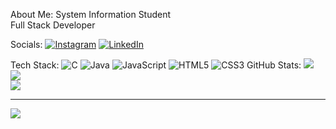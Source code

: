 About Me:
System Information Student<br>Full Stack Developer


Socials:
[![Instagram](https://img.shields.io/badge/Instagram-%23E4405F.svg?logo=Instagram&logoColor=white)](https://instagram.com/@filiperother19) [![LinkedIn](https://img.shields.io/badge/LinkedIn-%230077B5.svg?logo=linkedin&logoColor=white)](https://linkedin.com/in/www.linkedin.com/in/filipe-rother-de-souza-9b2a28267) 

Tech Stack:
![C](https://img.shields.io/badge/c-%2300599C.svg?style=for-the-badge&logo=c&logoColor=white) ![Java](https://img.shields.io/badge/java-%23ED8B00.svg?style=for-the-badge&logo=openjdk&logoColor=white) ![JavaScript](https://img.shields.io/badge/javascript-%23323330.svg?style=for-the-badge&logo=javascript&logoColor=%23F7DF1E) ![HTML5](https://img.shields.io/badge/html5-%23E34F26.svg?style=for-the-badge&logo=html5&logoColor=white) ![CSS3](https://img.shields.io/badge/css3-%231572B6.svg?style=for-the-badge&logo=css3&logoColor=white)
GitHub Stats:
![](https://github-readme-stats.vercel.app/api?username=filiperother&theme=blueberry&hide_border=false&include_all_commits=false&count_private=false)<br/>
![](https://github-readme-streak-stats.herokuapp.com/?user=filiperother&theme=blueberry&hide_border=false)<br/>
![](https://github-readme-stats.vercel.app/api/top-langs/?username=filiperother&theme=blueberry&hide_border=false&include_all_commits=false&count_private=false&layout=compact)

---
[![](https://visitcount.itsvg.in/api?id=filiperother&icon=0&color=0)](https://visitcount.itsvg.in)

<!-- Proudly created with GPRM ( https://gprm.itsvg.in ) -->
